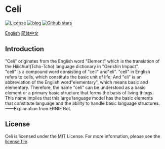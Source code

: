 # Celi
[![License](https://img.shields.io/badge/license-MIT-blue.svg)](https://github.com/kenith-z/Celi/blob/main/LICENSE)
[![blog](https://img.shields.io/badge/Blog-Kenith–Zhang-blueviolet.svg)](https://www.hcworld.xyz)
[![Github stars](https://img.shields.io/github/stars/kenith-z/Celi.svg)](https://github.com/kenith-z/Celi)

[English](README.md) [简体中文](README.zh_CN.md)

## Introduction  

"Celi" originates from the English word "Element" which is the translation of the Hilichurl(Tcho-Tcho) language dictionary in "Genshin Impact".  
"celi" is a compound word consisting of "cell" and"eli". "cell" in English refers to cells, which constitute the basic unit of life; And "eli" is an abbreviation of the English word"elementary", which means basic and elementary. Therefore, the name "celi" can be understood as a basic element or a primary basic structure that forms the basis of living things. This name implies that this large language model has the basic elements that constitute language and the ability to handle basic language structures.——Explanation from ERNIE Bot.



## License  
  
Celi is licensed under the MIT License. For more information, please see the [license file](https://github.com/kenith-z/Celi/blob/main/LICENSE).  
 